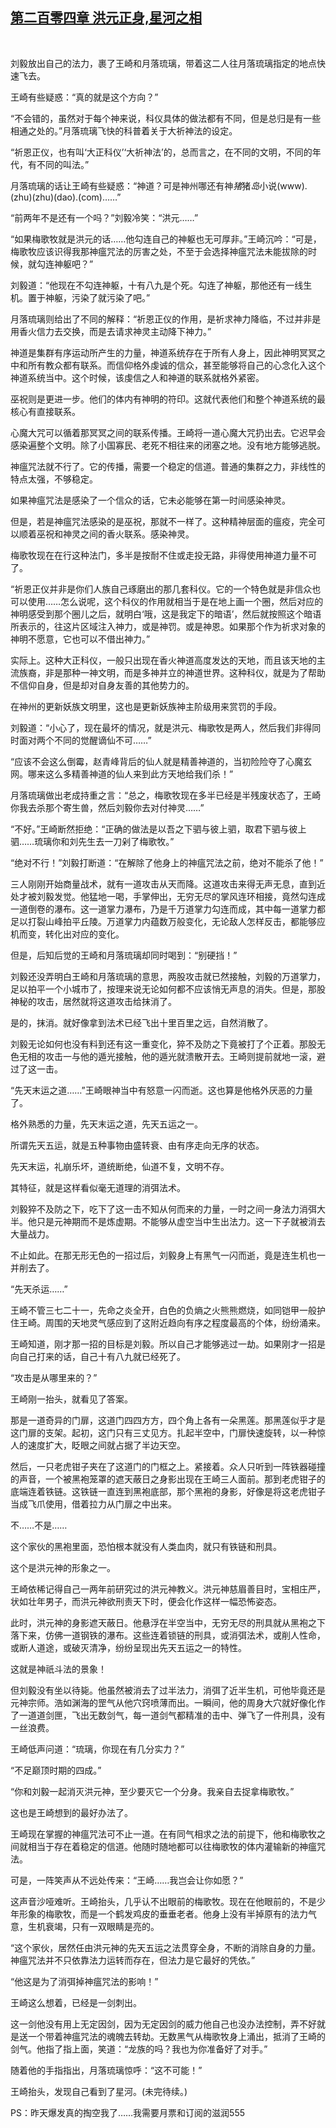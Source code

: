 ## [第二百零四章 洪元正身,星河之相](https://www.xxbiquge.com/11_11207/9060974.html)
﻿

  刘毅放出自己的法力，裹了王崎和月落琉璃，带着这二人往月落琉璃指定的地点快速飞去。

  王崎有些疑惑：“真的就是这个方向？”

  “不会错的，虽然对于每个神来说，科仪具体的做法都有不同，但是总归是有一些相通之处的。”月落琉璃飞快的科普着关于大祈神法的设定。

  “祈恩正仪，也有叫‘大正科仪’‘大祈神法’的，总而言之，在不同的文明，不同的年代，有不同的叫法。”

  月落琉璃的话让王崎有些疑惑：“神道？可是神州哪还有神$猪$猪$岛$小说(www).(zhu)(zhu)(dao).(com)……”

  “前两年不是还有一个吗？”刘毅冷笑：“洪元……”

  “如果梅歌牧就是洪元的话……他勾连自己的神躯也无可厚非。”王崎沉吟：“可是，梅歌牧应该识得我那神瘟咒法的厉害之处，不至于会选择神瘟咒法未能拔除的时候，就勾连神躯吧？”

  刘毅道：“他现在不勾连神躯，十有八九是个死。勾连了神躯，那他还有一线生机。置于神躯，污染了就污染了吧。”

  月落琉璃则给出了不同的解释：“祈恩正仪的作用，是祈求神力降临，不过并非是用香火信力去交换，而是去请求神灵主动降下神力。”

  神道是集群有序运动所产生的力量，神道系统存在于所有人身上，因此神明冥冥之中和所有教众都有联系。而信仰格外虔诚的信众，甚至能够将自己的心念化入这个神道系统当中。这个时候，该虔信之人和神道的联系就格外紧密。

  巫祝则是更进一步。他们的体内有神明的符印。这就代表他们和整个神道系统的最核心有直接联系。

  心魔大咒可以循着那冥冥之间的联系传播。王崎将一道心魔大咒扔出去。它迟早会感染遍整个文明。除了小国寡民、老死不相往来的闭塞之地。没有地方能够逃脱。

  神瘟咒法就不行了。它的传播，需要一个稳定的信道。普通的集群之力，非线性的特点太强，不够稳定。

  如果神瘟咒法是感染了一个信众的话，它未必能够在第一时间感染神灵。

  但是，若是神瘟咒法感染的是巫祝，那就不一样了。这种精神层面的瘟疫，完全可以顺着巫祝和神灵之间的香火联系。感染神灵。

  梅歌牧现在在行这种法门，多半是按耐不住或走投无路，非得使用神道力量不可了。

  “祈恩正仪并非是你们人族自己琢磨出的那几套科仪。它的一个特色就是非信众也可以使用……怎么说呢，这个科仪的作用就相当于是在地上画一个圈，然后对应的神明感受到那个圈儿之后，就明白‘哦，这是我定下的暗语’，然后就按照这个暗语所表示的，往这片区域注入神力，或是神罚。或是神恩。如果那个作为祈求对象的神明不愿意，它也可以不借出神力。”

  实际上。这种大正科仪，一般只出现在香火神道高度发达的天地，而且该天地的主流族裔，非是那种一神文明，而是多神并立的神道世界。这种科仪，就是为了帮助不信仰自身，但是却对自身友善的其他势力的。

  在神州的更新妖族文明里，这也是更新妖族神主阶级用来赏罚的手段。

  刘毅道：“小心了，现在最坏的情况，就是洪元、梅歌牧是两人，然后我们非得同时面对两个不同的觉醒谪仙不可……”

  “应该不会这么倒霉，赵青峰背后的仙人就是精善神道的，当初险险夺了心魔玄网。哪来这么多精善神道的仙人来到此方天地给我们杀！”

  月落琉璃做出老成持重之言：“总之，梅歌牧现在多半已经是半残废状态了，王崎你我去杀那个寄生兽，然后刘毅你去对付神灵……”

  “不好。”王崎断然拒绝：“正确的做法是以吾之下驷与彼上驷，取君下驷与彼上驷……琉璃你和刘先生去一刀剁了梅歌牧。”

  “绝对不行！”刘毅打断道：“在解除了他身上的神瘟咒法之前，绝对不能杀了他！”

  三人刚刚开始商量战术，就有一道攻击从天而降。这道攻击来得无声无息，直到近处才被刘毅发觉。他猛地一喝，手掌伸出，无穷无尽的掌风连环相接，竟然勾连成一道倒卷的瀑布。这一道掌力瀑布，乃是千万道掌力勾连而成，其中每一道掌力都足以打裂山峰拍平丘陵。万道掌力内蕴数万般变化，无论敌人怎样反击，都能够应机而变，转化出对应的变化。

  但是，后知后觉的王崎和月落琉璃却同时喝到：“别硬挡！”

  刘毅还没弄明白王崎和月落琉璃的意思，两股攻击就已然接触，刘毅的万道掌力，足以拍平一个小城市了，按理来说无论如何都不应该悄无声息的消失。但是，那股神秘的攻击，居然就将这道攻击给抹消了。

  是的，抹消。就好像拿到法术已经飞出十里百里之远，自然消散了。

  刘毅无论如何也没有料到还有这一重变化，猝不及防之下竟被打了个正着。那股无色无相的攻击一与他的遁光接触，他的遁光就溃散开去。王崎则提前就地一滚，避过了这一击。

  “先天末运之道……”王崎眼神当中有怒意一闪而逝。这也算是他格外厌恶的力量了。

  格外熟悉的力量，先天末运之道，先天五运之一。

  所谓先天五运，就是五种事物由盛转衰、由有序走向无序的状态。

  先天末运，礼崩乐坏，道统断绝，仙道不复，文明不存。

  其特征，就是这样看似毫无道理的消弭法术。

  刘毅猝不及防之下，吃下了这一击不知从何而来的力量，一时之间一身法力消弭大半。他只是元神期而不是炼虚期。不能够从虚空当中生出法力。这一下子就被消去大量战力。

  不止如此。在那无形无色的一招过后，刘毅身上有黑气一闪而逝，竟是连生机也一并削去了。

  “先天杀运……”

  王崎不管三七二十一，先命之炎全开，白色的负熵之火熊熊燃烧，如同铠甲一般护住王崎。周围的天地灵气感应到了这附近趋向有序之程度最高的个体，纷纷涌来。

  王崎知道，刚才那一招的目标是刘毅。所以自己才能够逃过一劫。如果刚才一招是向自己打来的话，自己十有八九就已经死了。

  “攻击是从哪里来的？”

  王崎刚一抬头，就看见了答案。

  那是一道奇异的门扉，这道门四四方方，四个角上各有一朵黑莲。那黑莲似乎才是这门扉的支架。起初，这门只有三丈见方。扎起半空中，门扉快速旋转，以一种惊人的速度扩大，眨眼之间就占据了半边天空。

  然后，一只老虎钳子夹在了这道门的门框之上。紧接着。众人只听到一阵铁器碰撞的声音，一个被黑袍笼罩的遮天蔽日之身影出现在王崎三人面前。那到老虎钳子的底端连着铁链。这铁链一直连到黑袍底部，那个黑袍的身影，好像是将这老虎钳子当成飞爪使用，借着拉力从门扉之中出来。

  不……不是……

  这个家伙的黑袍里面，恐怕根本就没有人类血肉，就只有铁链和刑具。

  这个是洪元神的形象之一。

  王崎依稀记得自己一两年前研究过的洪元神教义。洪元神慈眉善目时，宝相庄严，状如壮年男子，而洪元神欲刑责天下时，便会化作这样一幅恐怖姿态。

  此时，洪元神的身影遮天蔽日。他悬浮在半空当中，无穷无尽的刑具就从黑袍之下落下来，仿佛一道钢铁的瀑布。这些连着锁链的刑具，或消弭法术，或削人性命，或断人道途，或破灭清净，纷纷呈现出先天五运之一的特性。

  这就是神祇斗法的景象！

  但刘毅没有坐以待毙。他虽然被消去了过半法力，消弭了近半生机，可他毕竟还是元神宗师。浩如渊海的罡气从他穴窍喷薄而出。一瞬间，他的周身大穴就好像化作了一道道剑匣，飞出无数剑气，每一道剑气都精准的击中、弹飞了一件刑具，没有一丝浪费。

  王崎低声问道：“琉璃，你现在有几分实力？”

  “不足巅顶时期的四成。”

  “你和刘毅一起消灭洪元神，至少要灭它一个分身。我亲自去捉拿梅歌牧。”

  这也是王崎想到的最好办法了。

  王崎现在掌握的神瘟咒法可不止一道。在有同气相求之法的前提下，他和梅歌牧之间就相当于存在着稳定的信道。他随时随地都可以往梅歌牧的体内灌输新的神瘟咒法。

  可是，一阵笑声从不远处传来：“王崎……我岂会让你如愿？”

  这声音沙哑难听。王崎抬头，几乎认不出眼前的梅歌牧。现在在他眼前的，不是少年形象的梅歌牧，而是一个鹤发鸡皮的垂垂老者。他身上没有半掉原有的法力气意，生机衰竭，只有一双眼睛是亮的。

  “这个家伙，居然任由洪元神的先天五运之法贯穿全身，不断的消除自身的力量。神瘟咒法并不只依靠法力运转而存在，但法力是它最好的凭依。”

  “他这是为了消弭掉神瘟咒法的影响！”

  王崎这么想着，已经是一剑刺出。

  这一剑他没有用上无定因剑，因为无定因剑的威力他自己也没办法控制，弄不好就是送一个带着神瘟咒法的魂魄去转劫。无数黑气从梅歌牧身上涌出，抵消了王崎的剑气。他指了指上面，笑道：“龙族的吗？我也为你准备好了对手。”

  随着他的手指指出，月落琉璃惊呼：“这不可能！”

  王崎抬头，发现自己看到了星河。(未完待续。)

  PS：昨天爆发真的掏空我了……我需要月票和订阅的滋润555
